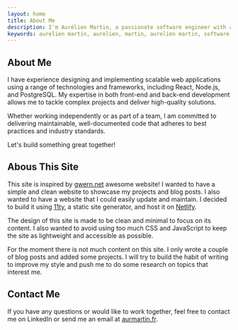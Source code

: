 ```yaml
---
layout: home
title: About Me
description: I'm Aurélien Martin, a passionate software engineer with a focus on fullstack web development.
keywords: aurelien martin, aurelien, martin, aurelien martin, software engineer, software developer, fullstack developer, fullstack web developer, web developer, web engineer, react developer, react engineer, nodejs developer, nodejs engineer, javascript developer, javascript engineer, typescript developer, typescript engineer, postgresql developer, postgresql engineer, reactjs developer, reactjs engineer, nodejs developer, nodejs engineer, javascript developer, javascript engineer, typescript developer, typescript engineer, postgresql developer, postgresql engineer
---
```


## About Me

I have experience designing and implementing scalable web applications using a range of technologies and frameworks, including React, Node.js, and PostgreSQL. My expertise in both front-end and back-end development allows me to tackle complex projects and deliver high-quality solutions.

Whether working independently or as part of a team, I am committed to delivering maintainable, well-documented code that adheres to best practices and industry standards.

Let's build something great together!

## Abous This Site

This site is inspired by [gwern.net](https://www.gwern.net/) awesome website! I wanted to have a simple and clean website to showcase my projects and blog posts. I also wanted to have a website that I could easily update and maintain. I decided to build it using [11ty](https://www.11ty.dev/), a static site generator, and host it on [Netlify](https://www.netlify.com/).

The design of this site is made to be clean and minimal to focus on its content. I also wanted to avoid using too much CSS and JavaScript to keep the site as lightweight and accessible as possible.

For the moment there is not much content on this site. I only wrote a couple of blog posts and added some projects. I will try to build the habit of writing to improve my style and push me to do some research on topics that interest me.

## Contact Me

If you have any questions or would like to work together, feel free to contact me on LinkedIn or send me an email at [aurmartin.fr](mailto:aurmartin.fr).
